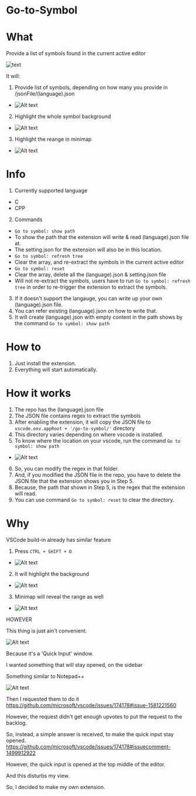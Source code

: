 # Go-to-Symbol

# What
Provide a list of symbols found in the current active editor

![text](https://raw.githubusercontent.com/lolzz77/go-to-symbol/main/resources/readme/1.png)

It will:
1. Provide list of symbols, depending on how many you provide in /jsonFile/(language).json
- ![Alt text](https://raw.githubusercontent.com/lolzz77/go-to-symbol/main/resources/readme/2.png)
2. Highlight the whole symbol background
- ![Alt text](https://raw.githubusercontent.com/lolzz77/go-to-symbol/main/resources/readme/3.png)
3. Highlight the reange in minimap
- ![Alt text](https://raw.githubusercontent.com/lolzz77/go-to-symbol/main/resources/readme/4.png)

# Info
1. Currently supported language
- C
- CPP
2. Commands
- `Go to symbol: show path`
- To show the path that the extension will write & read (language).json file at.
- The setting.json for the extension will also be in this location.
- `Go to symbol: refresh tree`
- Clear the array, and re-extract the symbols in the current active editor
- `Go to symbol: reset`
- Clear the array, delete all the (language).json & setting.json file
- Will not re-extract the symbols, users have to run `Go to symbol: refresh tree` in order to re-trigger the extension to extract the symbols.
3. If it doesn't support the langauge, you can write up your own (language).json file.
4. You can refer existing (language).json on how to write that.
5. It will create (language).json with empty content in the path shows by the command `Go to symbol: show path`

# How to
1. Just install the extension.
2. Everything will start automatically.

# How it works
1. The repo has the (language).json file
2. The JSON file contains regex to extract the symbols
3. After enabling the extension, it will copy the JSON file to `vscode.env.appRoot + '/go-to-symbol/'` directory
4. This directory varies depending on where vscode is installed.
5. To know where the location on your vscode, run the command `Go to symbol: show path`
- ![Alt text](https://raw.githubusercontent.com/lolzz77/go-to-symbol/main/resources/readme/9.png)
6. So, you can modify the regex in that folder.
7. And, if you modified the JSON file in the repo, you have to delete the JSON file that the extension shows you in Step 5.
8. Because, the path that shown in Step 5, is the regex that the extension will read.
9. You can use command `Go to symbol: reset` to clear the directory.

# Why
VSCode build-in already has similar feature
1. Press `CTRL + SHIFT + O`
- ![Alt text](https://raw.githubusercontent.com/lolzz77/go-to-symbol/main/resources/readme/5.png)
2. It will highlight the background
- ![Alt text](https://raw.githubusercontent.com/lolzz77/go-to-symbol/main/resources/readme/6.png)
3. Minimap will reveal the range as well
- ![Alt text](https://raw.githubusercontent.com/lolzz77/go-to-symbol/main/resources/readme/7.png)

HOWEVER

This thing is just ain't convenient.

![Alt text](https://raw.githubusercontent.com/lolzz77/go-to-symbol/main/resources/readme/5.png)

Because it's a 'Quick Input' window.

I wanted something that will stay opened, on the sidebar

Something similar to Notepad++

![Alt text](https://raw.githubusercontent.com/lolzz77/go-to-symbol/main/resources/readme/8.png)

Then I requested them to do it
https://github.com/microsoft/vscode/issues/174178#issue-1581221560

However, the request didn't get enough upvotes to put the request to the backlog.

So, instead, a simple answer is received, to make the quick input stay opened.
https://github.com/microsoft/vscode/issues/174178#issuecomment-1499912922

However, the quick input is opened at the top middle of the editor.

And this disturbs my view.

So, I decided to make my own extension.